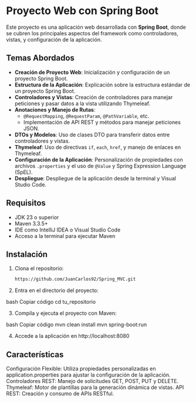 # Proyecto Web con Spring Boot

Este proyecto es una aplicación web desarrollada con **Spring Boot**, donde se cubren los principales aspectos del framework como controladores, vistas, y configuración de la aplicación.

## Temas Abordados

- **Creación de Proyecto Web**: Inicialización y configuración de un proyecto Spring Boot.
- **Estructura de la Aplicación**: Explicación sobre la estructura estándar de un proyecto Spring Boot.
- **Controladores y Vistas**: Creación de controladores para manejar peticiones y pasar datos a la vista utilizando Thymeleaf.
- **Anotaciones y Manejo de Rutas**:
  - `@RequestMapping`, `@RequestParam`, `@PathVariable`, etc.
  - Implementación de API REST y métodos para manejar peticiones JSON.
- **DTOs y Modelos**: Uso de clases DTO para transferir datos entre controladores y vistas.
- **Thymeleaf**: Uso de directivas `if`, `each`, `href`, y manejo de enlaces en Thymeleaf.
- **Configuración de la Aplicación**: Personalización de propiedades con archivos `.properties` y el uso de `@Value` y Spring Expression Language (SpEL).
- **Despliegue**: Despliegue de la aplicación desde la terminal y Visual Studio Code.

## Requisitos

- JDK 23 o superior
- Maven 3.3.5+
- IDE como IntelliJ IDEA o Visual Studio Code
- Acceso a la terminal para ejecutar Maven

## Instalación

1. Clona el repositorio:
   ```bash
   https://github.com/JuanCarlos92/Spring_MVC.git
   
2. Entra en el directorio del proyecto:

bash
Copiar código
cd tu_repositorio

3. Compila y ejecuta el proyecto con Maven:

bash
Copiar código
mvn clean install
mvn spring-boot:run

4. Accede a la aplicación en http://localhost:8080

## Características
Configuración Flexible: Utiliza propiedades personalizadas en application.properties para ajustar la configuración de la aplicación.
Controladores REST: Manejo de solicitudes GET, POST, PUT y DELETE.
Thymeleaf: Motor de plantillas para la generación dinámica de vistas.
API REST: Creación y consumo de APIs RESTful.

